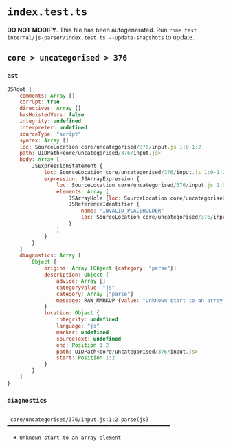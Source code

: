 # `index.test.ts`

**DO NOT MODIFY**. This file has been autogenerated. Run `rome test internal/js-parser/index.test.ts --update-snapshots` to update.

## `core > uncategorised > 376`

### `ast`

```javascript
JSRoot {
	comments: Array []
	corrupt: true
	directives: Array []
	hasHoistedVars: false
	integrity: undefined
	interpreter: undefined
	sourceType: "script"
	syntax: Array []
	loc: SourceLocation core/uncategorised/376/input.js 1:0-1:2
	path: UIDPath<core/uncategorised/376/input.js>
	body: Array [
		JSExpressionStatement {
			loc: SourceLocation core/uncategorised/376/input.js 1:0-1:2
			expression: JSArrayExpression {
				loc: SourceLocation core/uncategorised/376/input.js 1:0-1:2
				elements: Array [
					JSArrayHole {loc: SourceLocation core/uncategorised/376/input.js 1:1-1:1}
					JSReferenceIdentifier {
						name: "INVALID_PLACEHOLDER"
						loc: SourceLocation core/uncategorised/376/input.js 1:2-1:2
					}
				]
			}
		}
	]
	diagnostics: Array [
		Object {
			origins: Array [Object {category: "parse"}]
			description: Object {
				advice: Array []
				categoryValue: "js"
				category: Array ["parse"]
				message: RAW_MARKUP {value: "Unknown start to an array element"}
			}
			location: Object {
				integrity: undefined
				language: "js"
				marker: undefined
				sourceText: undefined
				end: Position 1:2
				path: UIDPath<core/uncategorised/376/input.js>
				start: Position 1:2
			}
		}
	]
}
```

### `diagnostics`

```

 core/uncategorised/376/input.js:1:2 parse(js) ━━━━━━━━━━━━━━━━━━━━━━━━━━━━━━━━━━━━━━━━━━━━━━━━━━━━━

  ✖ Unknown start to an array element


```

